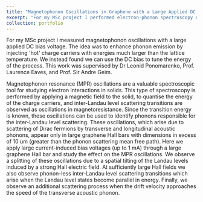 ```yaml
---
title: "Magnetophonon Oscillations in Graphene with a Large Applied DC Bias Voltage"
excerpt: "For my MSc project I performed electron-phonon spectroscopy of graphene with electrical transport measurements. "
collection: portfolio
---
```


For my MSc project I measured magnetophonon oscillations with a large applied DC bias voltage. The idea was to enhance phonon emission by injecting 'hot' charge carriers with energies much larger than the lattice temperature. We instead found we can use the DC bias to tune the energy of the process. This work was supervised by Dr Leonid Ponomarenko, Prof. Laurence Eaves, and Prof. Sir Andre Geim.

Magnetophonon resonance (MPR) oscillations are a valuable spectroscopic tool for studying electron interactions in solids. This type of spectroscopy is performed by applying a magnetic field to the solid, to quantise the energy of the charge carriers, and inter-Landau level scattering transitions are observed as oscillations in magnetoresistance. Since the transition energy is known, these oscillations can be used to identify phonons responsible for the inter-Landau level scattering. These oscillations, which arise due to scattering of Dirac fermions by transverse and longitudinal acoustic phonons, appear only in large graphene Hall bars with dimensions in excess of 10 um (greater than the phonon scattering mean free path). Here we apply large current-induced bias voltages (up to 1 mA) through a large graphene Hall bar and study the effect on the MPR oscillations. We observe a splitting of these oscillations due to a spatial tilting of the Landau levels induced by a strong Hall electric field. At sufficiently large Hall fields we also observe phonon-less inter-Landau level scattering transitions which arise when the Landau level states become parallel in energy. Finally, we observe an additional scattering process when the drift velocity approaches the speed of the transverse acoustic phonon.

